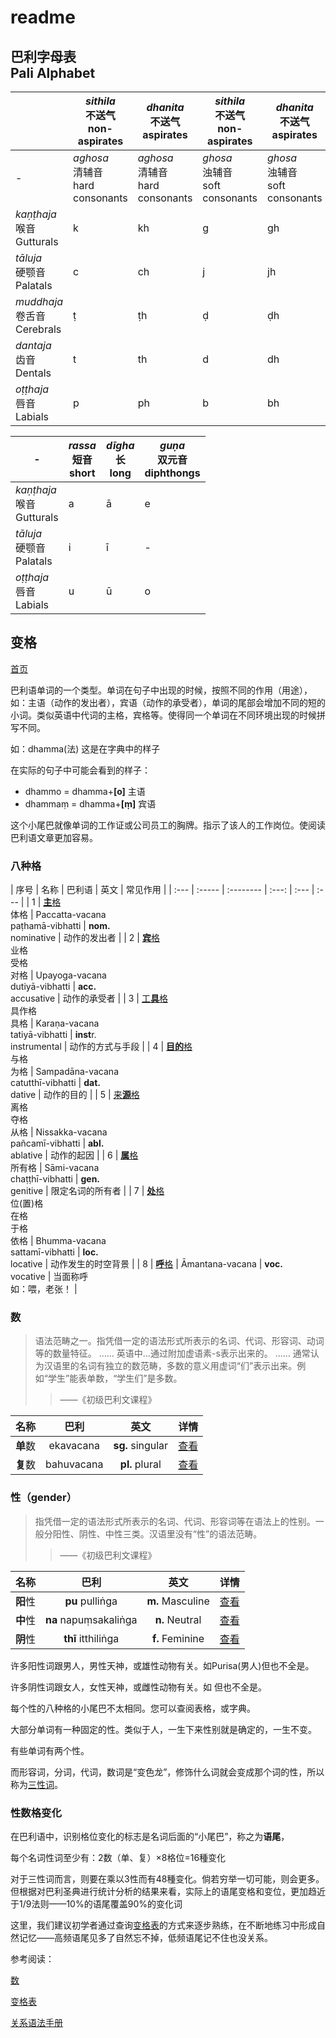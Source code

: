 # readme

## 巴利字母表<br>Pali Alphabet

||*sithila*<br>不送气<br>non-aspirates|*dhanita*<br>不送气<br>aspirates|*sithila*<br>不送气<br>non-aspirates|*dhanita*<br>不送气<br>aspirates|*vagganta*<br>鼻音<br>nasals||咝音<br>Sibilant|
|-|-|-|-|-|-|-|-|
|-|*aghosa*<br>清辅音<br>hard consonants|*aghosa*<br>清辅音<br>hard consonants|*ghosa*<br>浊辅音<br>soft consonants|*ghosa*<br>浊辅音<br>soft consonants|*ghosa*<br>浊辅音<br>soft consonants|*ghosa*<br>浊辅音<br>soft consonants|*aghosa*<br>清辅音<br>hard consonants|
|*kaṇṭhaja*<br>喉音<br>Gutturals|k|kh|g|gh|ṅ|h||
|*tāluja*<br>硬颚音<br>Palatals|c|ch|j|jh|ñ|y||
|*muddhaja*<br>卷舌音<br>Cerebrals|ṭ|ṭh|ḍ|ḍh|ṇ|r/ḷ||
|*dantaja*<br>齿音<br>Dentals|t|th|d|dh|n|l|s|
|*oṭṭhaja*<br>唇音<br>Labials|p|ph|b|bh|m|v||

|-|*rassa*<br>短音<br>short|*dīgha*<br>长<br>long|*guṇa*<br>双元音<br>diphthongs|
|-|-|-|-|
|*kaṇṭhaja*<br>喉音<br>Gutturals|a|ā|e|
|*tāluja*<br>硬颚音<br>Palatals|i|ī|-|
|*oṭṭhaja*<br>唇音<br>Labials|u|ū|o|

## 变格

[首页](../summary.md)

巴利语单词的一个类型。单词在句子中出现的时候，按照不同的作用（用途），如：主语（动作的发出者），宾语（动作的承受者），单词的尾部会增加不同的短的小词。类似英语中代词的主格，宾格等。使得同一个单词在不同环境出现的时候拼写不同。

如：dhamma\(法\) 这是在字典中的样子

在实际的句子中可能会看到的样子：

* dhammo = dhamma+**\[o\]** 主语
* dhammaṃ = dhamma+**\[ṃ\]** 宾语

这个小尾巴就像单词的工作证或公司员工的胸牌。指示了该人的工作岗位。使阅读巴利语文章更加容易。




### 八种**格**

| 序号 | 名称 | 巴利语 | 英文 | 常见作用 |
| :--- | :----- | :-------- | :---: | :--- | :--- |
| 1 | [**主**格](nom.md)<br>体格 | Paccatta-vacana<br>paṭhamā-vibhatti | **nom.**<br>nominative | 动作的发出者 |
| 2 | [**宾**格](acc.md)<br>业格<br>受格<br>对格 | Upayoga-vacana<br>dutiyā-vibhatti | **acc.**<br>accusative | 动作的承受者 |
| 3 | [工**具**格](instr.md)<br>具作格<br>具格 | Karaṇa-vacana<br>tatiyā-vibhatti | **inst**r.<br>instrumental | 动作的方式与手段 |
| 4 | [**目的**格](dat.md)<br>与格<br>为格 | Sampadāna-vacana<br>catutthī-vibhatti | **dat.**<br>dative | 动作的目的 |
| 5 | [来**源**格](abl.md)<br>离格<br>夺格<br>从格 | Nissakka-vacana<br>pañcamī-vibhatti | **abl.**<br>ablative | 动作的起因 |
| 6 | [**属**格](gen.md)<br>所有格 | Sāmi-vacana<br>chaṭṭhī-vibhatti | **gen.**<br>genitive | 限定名词的所有者 |
| 7 | [**处**格](loc.md)<br>位\(置\)格<br>在格<br>于格<br>依格 | Bhumma-vacana<br>sattamī-vibhatti | **loc.**<br>locative | 动作发生的时空背景 |
| 8 | [**呼**格](voc.md) | Āmantana-vacana | **voc.**<br>vocative | 当面称呼<br>如：喂，老张！ |

### **数**

> 语法范畴之一。指凭借一定的语法形式所表示的名词、代词、形容词、动词等的数量特征。 …… 英语中…通过附加虚语素-s表示出来的。 …… 通常认为汉语里的名词有独立的数范畴，多数的意义用虚词“们”表示出来。例如“学生”能表单数，“学生们”是多数。
>
> > ——《初级巴利文课程》

| 名称 | 巴利 | 英文 | 详情 |
| :---: | :---: | :---: | :---: |
| **单**数 | ekavacana | **sg.** singular | [查看](number.md) |
| **复**数 | bahuvacana | **pl.** plural | [查看](number.md) |

### 性（gender）

> 指凭借一定的语法形式所表示的名词、代词、形容词等在语法上的性别。一般分阳性、阴性、中性三类。汉语里没有“性”的语法范畴。
>
> > ——《初级巴利文课程》

| 名称 | 巴利 | 英文 | 详情 |
| :---: | :---: | :---: | :---: |
| **阳**性 | **pu** pulliṅga | **m.** Masculine | [查看](masculine.md) |
| **中**性 | **na** napuṃsakaliṅga | **n.** Neutral | [查看](neutral.md) |
| **阴**性 | **thī** itthiliṅga | **f.** Feminine | [查看](feminine.md) |

许多阳性词跟男人，男性天神，或雄性动物有关。如Purisa\(男人\)但也不全是。

许多阴性词跟女人，女性天神，或雌性动物有关。如 但也不全是。

每个性的八种格的小尾巴不太相同。您可以查阅表格，或字典。

大部分单词有一种固定的性。类似于人，一生下来性别就是确定的，一生不变。

有些单词有两个性。

而形容词，分词，代词，数词是“变色龙”，修饰什么词就会变成那个词的性，所以称为[三性词](3_gender.md)。

### 性数格变化

在巴利语中，识别格位变化的标志是名词后面的“小尾巴”，称之为**语尾**，

每个名词性词至少有：2数（单、复）×8格位=16種变化

对于三性词而言，则要在乘以3性而有48種变化。倘若穷举一切可能，则会更多。但根据对巴利圣典进行统计分析的结果来看，实际上的语尾变格和变位，更加趋近于1/9法则——10%的语尾覆盖90%的变化词

这里，我们建议初学者通过查询[变格表](ending-table.md)的方式来逐步熟练，在不断地练习中形成自然记忆——高频语尾见多了自然忘不掉，低频语尾记不住也没关系。

参考阅读：

[数](number.md)

[变格表](ending-table.md)

[关系语法手册](https://github.com/visuddhinanda/pali-handbook/tree/2bdb9c6f5be84217fa8f6966ef2e5d108d7ef6d3/basic-relation/summary.md)

